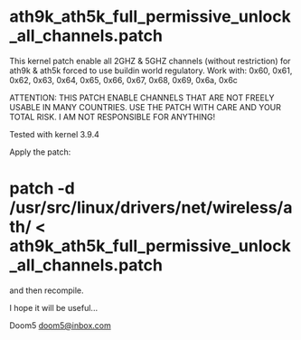 ath9k_ath5k_full_permissive_unlock_all_channels.patch
=====================================================

This kernel patch enable all 2GHZ &amp; 5GHZ channels (without restriction) for ath9k &amp; ath5k forced to use buildin world regulatory. Work with: 0x60, 0x61, 0x62, 0x63, 0x64, 0x65, 0x66, 0x67, 0x68, 0x69, 0x6a, 0x6c

ATTENTION: THIS PATCH ENABLE CHANNELS THAT ARE NOT FREELY USABLE IN MANY COUNTRIES. USE THE PATCH WITH CARE AND YOUR TOTAL RISK. I AM NOT RESPONSIBLE FOR ANYTHING!

Tested with kernel 3.9.4

Apply the patch: 
# patch -d /usr/src/linux/drivers/net/wireless/ath/ < ath9k_ath5k_full_permissive_unlock_all_channels.patch 
and then recompile.

I hope it will be useful...

Doom5 <doom5@inbox.com> 

